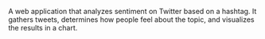 A web application that analyzes sentiment on Twitter based on a hashtag. It gathers tweets, determines how people feel about the topic, and visualizes the results in a chart.
